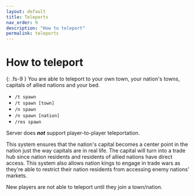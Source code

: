 ```yaml
---
layout: default
title: Teleports
nav_order: 9
description: "How to teleport"
permalink: teleports
---
```


# How to teleport
{: .fs-9 }
You are able to teleport to your own town, your nation's towns, capitals of allied nations and your bed.

- `/t spawn`
- `/t spawn [town]`
- `/n spawn`
- `/n spawn [nation]`
- `/res spawn`

Server does ***not*** support player-to-player teleportation.

This system ensures that the nation's capital becomes a center point in the nation just the way capitals are in real life. The capital will turn into a trade hub since nation residents and residents of allied nations have direct access. This system also allows nation kings to engage in trade wars as they're able to restrict their nation residents from accessing enemy nations' markets.

New players are not able to teleport until they join a town/nation.